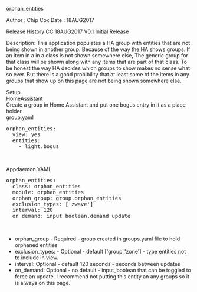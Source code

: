 orphan_entities

Author : Chip Cox
Date : 18AUG2017

Release History
CC     18AUG2017      V0.1     Initial Release

Description:
This application populates a HA group with entities that are not being shown in another group. Because of the way the HA shows groups.  If an item in a in a class is not shown somewhere else, The generic group for that class will be shown along with any items that are part of that class.  To be honest the way HA decides which groups to show makes no sense what so ever.  But there is a good probibility that at least some of the items in any groups that show up on this page are not being shown somewhere else.

Setup<br>
HomeAssistant<br>
Create a group in Home Assistant and put one bogus entry in it as a place holder.<br>
group.yaml<br>
<pre>
orphan_entities:
  view: yes
  entities:
    - light.bogus
</pre><br>
Appdaemon.YAML<br>
<pre>
orphan_entities:
  class: orphan_entities
  module: orphan_entities
  orphan_group: group.orphan_entities
  exclusion_types: ['zwave']
  interval: 120
  on_demand: input_boolean.demand_update
</pre>
<br>
<ul>
<li>orphan_group - Required - group created in groups.yaml file to hold orphaned entities
<li>exclusion_types: - Optional - default ['group','zone'] - type entities not to include in view.  
<li>interval: Optional - default 120 seconds - seconds between updates
<li>on_demand: Optional - no default - input_boolean that can be toggled to force an update.  I recommend not putting this entity an any groups so it is always on this page. 
</ul>
